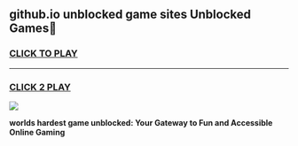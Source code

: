 
## github.io unblocked game sites Unblocked Games👋
<h3>
<a href="https://premium.freeplayer.one?title=github.io_unblocked_game_sites&ref=16F">CLICK TO PLAY</a></h3>
<hr>

<h3>
<a href="https://premium.freeplayer.one?title=github.io_unblocked_game_sites&ref=16F">CLICK 2 PLAY</a>
  
</h3>

<a href="https://premium.freeplayer.one?title=github.io_unblocked_game_sites&ref=16F/"><img src="https://clearcache.store/games.png"></a>


**worlds hardest game unblocked: Your Gateway to Fun and Accessible Online Gaming**
